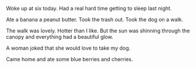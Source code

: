 Woke up at six today. Had a real hard time getting to sleep last night.

Ate a banana a peanut butter. Took the trash out. Took the dog on a walk. 

The walk was lovely. Hotter than I like. But the sun was shinning through the canopy and everything had a beautiful glow. 

A woman joked that she would love to take my dog. 

Came home and ate some blue berries and cherries. 

